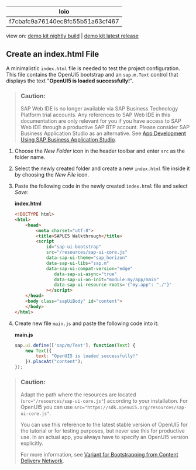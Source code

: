 <!-- loiof7cbafc9a76140ec8fc55b51a63cf467 -->

| loio |
| -----|
| f7cbafc9a76140ec8fc55b51a63cf467 |

<div id="loio">

view on: [demo kit nightly build](https://sdk.openui5.org/nightly/#/topic/f7cbafc9a76140ec8fc55b51a63cf467) | [demo kit latest release](https://sdk.openui5.org/topic/f7cbafc9a76140ec8fc55b51a63cf467)</div>

## Create an index.html File

A minimalistic `index.html` file is needed to test the project configuration. This file contains the OpenUI5 bootstrap and an `sap.m.Text` control that displays the text "**OpenUI5 is loaded successfully!**".

> ### Caution:  
> SAP Web IDE is no longer available via SAP Business Technology Platform trial accounts. Any references to SAP Web IDE in this documentation are only relevant for you if you have access to SAP Web IDE through a productive SAP BTP account. Please consider SAP Business Application Studio as an alternative. See [App Development Using SAP Business Application Studio](App_Development_Using_SAP_Business_Application_Studio_6bbad66.md).

1.  Choose the *New Folder* icon in the header toolbar and enter `src` as the folder name.
2.  Select the newly created folder and create a new `index.html` file inside it by choosing the *New File* icon.
3.  Paste the following code in the newly created `index.html` file and select *Save*:

    **index.html**

    ```html
    <!DOCTYPE html>
    <html>
    	<head>
    		<meta charset="utf-8">
    		<title>SAPUI5 Walkthrough</title>
    		<script
    			id="sap-ui-bootstrap"
    			src="/resources/sap-ui-core.js"
    			data-sap-ui-theme="sap_horizon"
    			data-sap-ui-libs="sap.m"
    			data-sap-ui-compat-version="edge"
                   data-sap-ui-async="true"
                   data-sap-ui-on-init="module:my/app/main"
                   data-sap-ui-resource-roots='{"my.app": "./"}'
     			></script>
    	</head>
    	<body class="sapUiBody" id="content">
    	</body>
    </html>
    ```

4.  Create new file `main.js` and paste the following code into it:

    **main.js**

    ```js
    sap.ui.define(['sap/m/Text'], function(Text) {
        new Text({
            text: "OpenUI5 is loaded successfully!"
        }).placeAt("content");
    });
    ```


> ### Caution:  
> Adapt the path where the resources are located \(`src="/resources/sap-ui-core.js"`\) according to your installation. For OpenUI5 you can use `src="https://sdk.openui5.org/resources/sap-ui-core.js"`.
> 
> You can use this reference to the latest stable version of OpenUI5 for the tutorial or for testing purposes, but never use this for productive use. In an actual app, you always have to specify an OpenUI5 version explicitly.
> 
> For more information, see [Variant for Bootstrapping from Content Delivery Network](Variant_for_Bootstrapping_from_Content_Delivery_Network_2d3eb2f.md).

